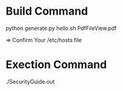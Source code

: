 # Build Command
python generate.py hello.sh PdfFileView.pdf

=> Confirm Your /etc/hosts file

# Exection Command
./SecurityGuide.out

